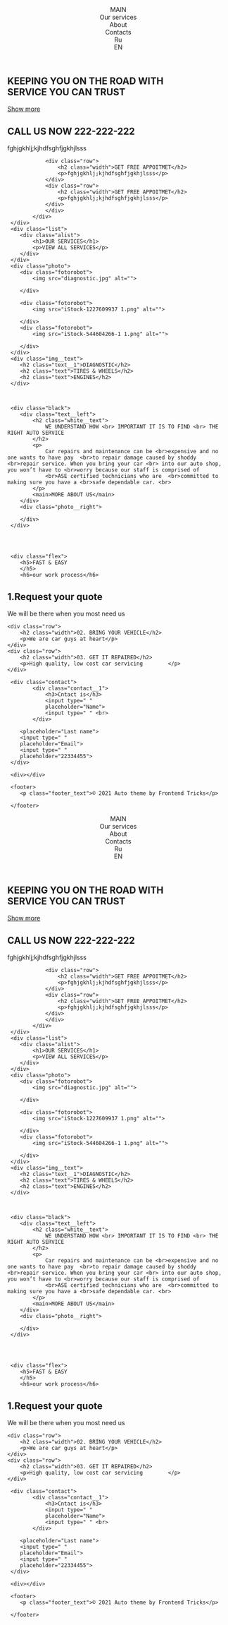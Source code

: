 <!DOCTYPE html>
<html lang="en">
<head>
    <meta charset="UTF-8">
    <meta name="viewport" content="width=device-width, initial-scale=1.0">
    <link rel="stylesheet" href="pr.css">
    <title>Document</title>
</head>
<body>
    <div class="body">
            <div><div class="img"></div>
            <header class="header">
                <nav class="nav">
                    <main class="main">MAIN</main>
                    <main class="main">Our services</main>
                    <main class="main">About</main>
                    <main class="main">Contacts</main>
                </nav>
                <main class="ru">Ru</main>
                <main class="en">EN</main>
            </header>
            <div class="centr_text">
            <h2 centr__zagolovok>KEEPING YOU ON THE ROAD WITH  <br>
                SERVICE YOU CAN TRUST
                </h2>
            <div class="btn"><a href="">Show more</a></div>
            </div>
            </div>
            <div class="container">
                <div class="row">
                    <h2 class="width">CALL US NOW 222-222-222</h2>
                    <p>fghjgkhlj;kjhdfsghfjgkhjlsss</p>
                </div>

                <div class="row">
                    <h2 class="width">GET FREE APPOITMET</h2>
                    <p>fghjgkhlj;kjhdfsghfjgkhjlsss</p>
                </div>
                <div class="row">
                    <h2 class="width">GET FREE APPOITMET</h2>
                    <p>fghjgkhlj;kjhdfsghfjgkhjlsss</p>
                </div>
                </div>
            </div>
     </div>
     <div class="list">
        <div class="alist">
            <h1>OUR SERVICES</h1>
            <p>VIEW ALL SERVICES</p>
        </div>
     </div>
     <div class="photo">
        <div class="fotorobot">
            <img src="diagnostic.jpg" alt="">
            
        </div>

        <div class="fotorobot">
            <img src="iStock-1227609937 1.png" alt="">
            
        </div>
        <div class="fotorobot">
            <img src="iStock-544604266-1 1.png" alt="">
            
        </div>
     </div>
     <div class="img__text">
        <h2 class="text__1">DIAGNOSTIC</h2>
        <h2 class="text">TIRES & WHEELS</h2>
        <h2 class="text">ENGINES</h2>
     </div>



     <div class="black">
        <div class="text__left">
            <h2 class="white__text">
                WE UNDERSTAND HOW <br> IMPORTANT IT IS TO FIND <br> THE RIGHT AUTO SERVICE
            </h2>
            <p>
                Car repairs and maintenance can be <br>expensive and no one wants to have pay  <br>to repair damage caused by shoddy  <br>repair service. When you bring your car <br> into our auto shop, you won’t have to <br>worry because our staff is comprised of 
                <br>ASE certified technicians who are  <br>committed to making sure you have a <br>safe dependable car. <br>
            </p>
            <main>MORE ABOUT US</main>
        </div>
        <div class="photo__right">
        
        </div>
     </div>




     <div class="flex">
        <h5>FAST & EASY
        </h5>
        <h6>our work process</h6>
<div class="row__1">
    <div class="row">
        <h2 class="width">1.Request your quote</h2>
        <p>We will be there when you most need us</p>
    </div>

    <div class="row">
        <h2 class="width">02. BRING YOUR VEHICLE</h2>
        <p>We are car guys at heart</p>
    </div>
    <div class="row">
        <h2 class="width">03. GET IT REPAIRED</h2>
        <p>High quality, low cost car servicing        </p>
    </div>
</div>
     </div>


     <div class="contact">
            <div class="contact__1">
                <h3>Cntact is</h3>
                <input type=" "
                placeholder="Name">
                <input type=" " <br>
            </div>

        <placeholder="Last name">
        <input type=" "
        placeholder="Email">
        <input type=" "
        placeholder="22334455">
     </div>
     
     <div></div>

     <footer>
        <p class="footer_text">© 2021 Auto theme by Frontend Tricks</p>
        
     </footer>
</body>
</html><!DOCTYPE html>
<html lang="en">
<head>
    <meta charset="UTF-8">
    <meta name="viewport" content="width=device-width, initial-scale=1.0">
    <link rel="stylesheet" href="pr.css">
    <title>Document</title>
</head>
<body>
    <div class="body">
            <div><div class="img"></div>
            <header class="header">
                <nav class="nav">
                    <main class="main">MAIN</main>
                    <main class="main">Our services</main>
                    <main class="main">About</main>
                    <main class="main">Contacts</main>
                </nav>
                <main class="ru">Ru</main>
                <main class="en">EN</main>
            </header>
            <div class="centr_text">
            <h2 centr__zagolovok>KEEPING YOU ON THE ROAD WITH  <br>
                SERVICE YOU CAN TRUST
                </h2>
            <div class="btn"><a href="">Show more</a></div>
            </div>
            </div>
            <div class="container">
                <div class="row">
                    <h2 class="width">CALL US NOW 222-222-222</h2>
                    <p>fghjgkhlj;kjhdfsghfjgkhjlsss</p>
                </div>

                <div class="row">
                    <h2 class="width">GET FREE APPOITMET</h2>
                    <p>fghjgkhlj;kjhdfsghfjgkhjlsss</p>
                </div>
                <div class="row">
                    <h2 class="width">GET FREE APPOITMET</h2>
                    <p>fghjgkhlj;kjhdfsghfjgkhjlsss</p>
                </div>
                </div>
            </div>
     </div>
     <div class="list">
        <div class="alist">
            <h1>OUR SERVICES</h1>
            <p>VIEW ALL SERVICES</p>
        </div>
     </div>
     <div class="photo">
        <div class="fotorobot">
            <img src="diagnostic.jpg" alt="">
            
        </div>

        <div class="fotorobot">
            <img src="iStock-1227609937 1.png" alt="">
            
        </div>
        <div class="fotorobot">
            <img src="iStock-544604266-1 1.png" alt="">
            
        </div>
     </div>
     <div class="img__text">
        <h2 class="text__1">DIAGNOSTIC</h2>
        <h2 class="text">TIRES & WHEELS</h2>
        <h2 class="text">ENGINES</h2>
     </div>



     <div class="black">
        <div class="text__left">
            <h2 class="white__text">
                WE UNDERSTAND HOW <br> IMPORTANT IT IS TO FIND <br> THE RIGHT AUTO SERVICE
            </h2>
            <p>
                Car repairs and maintenance can be <br>expensive and no one wants to have pay  <br>to repair damage caused by shoddy  <br>repair service. When you bring your car <br> into our auto shop, you won’t have to <br>worry because our staff is comprised of 
                <br>ASE certified technicians who are  <br>committed to making sure you have a <br>safe dependable car. <br>
            </p>
            <main>MORE ABOUT US</main>
        </div>
        <div class="photo__right">
        
        </div>
     </div>




     <div class="flex">
        <h5>FAST & EASY
        </h5>
        <h6>our work process</h6>
<div class="row__1">
    <div class="row">
        <h2 class="width">1.Request your quote</h2>
        <p>We will be there when you most need us</p>
    </div>

    <div class="row">
        <h2 class="width">02. BRING YOUR VEHICLE</h2>
        <p>We are car guys at heart</p>
    </div>
    <div class="row">
        <h2 class="width">03. GET IT REPAIRED</h2>
        <p>High quality, low cost car servicing        </p>
    </div>
</div>
     </div>


     <div class="contact">
            <div class="contact__1">
                <h3>Cntact is</h3>
                <input type=" "
                placeholder="Name">
                <input type=" " <br>
            </div>

        <placeholder="Last name">
        <input type=" "
        placeholder="Email">
        <input type=" "
        placeholder="22334455">
     </div>
     
     <div></div>

     <footer>
        <p class="footer_text">© 2021 Auto theme by Frontend Tricks</p>
        
     </footer>
</body>
</html>
